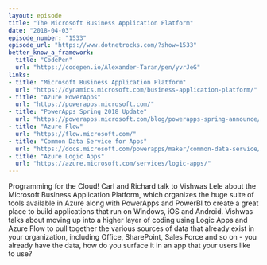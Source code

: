```yaml
---
layout: episode
title: "The Microsoft Business Application Platform"
date: "2018-04-03"
episode_number: "1533"
episode_url: "https://www.dotnetrocks.com/?show=1533"
better_know_a_framework:
  title: "CodePen"
  url: "https://codepen.io/Alexander-Taran/pen/yvrJeG"
links:
- title: "Microsoft Business Application Platform"
  url: "https://dynamics.microsoft.com/business-application-platform/"
- title: "Azure PowerApps"
  url: "https://powerapps.microsoft.com/"
- title: "PowerApps Spring 2018 Update"
  url: "https://powerapps.microsoft.com/blog/powerapps-spring-announce/"
- title: "Azure Flow"
  url: "https://flow.microsoft.com/"
- title: "Common Data Service for Apps"
  url: "https://docs.microsoft.com/powerapps/maker/common-data-service/data-platform-intro"
- title: "Azure Logic Apps"
  url: "https://azure.microsoft.com/services/logic-apps/"
---
```


Programming for the Cloud! Carl and Richard talk to Vishwas Lele about the Microsoft Business Application Platform, which organizes the huge suite of tools available in Azure along with PowerApps and PowerBI to create a great place to build applications that run on Windows, iOS and Android. Vishwas talks about moving up into a higher layer of coding using Logic Apps and Azure Flow to pull together the various sources of data that already exist in your organization, including Office, SharePoint, Sales Force and so on - you already have the data, how do you surface it in an app that your users like to use?
